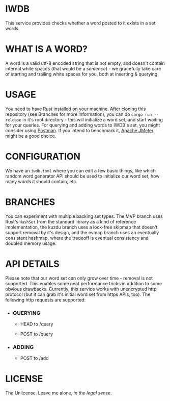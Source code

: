 # IWDB

 

This service provides checks whether a word posted to it exists in a set words.

 

# WHAT IS A WORD?

A word is a valid utf-8 encoded string that is not empty, and doesn't contain internal white spaces (that would be a *sentence*) - we gracefully take care of starting and trailing white spaces for you, both at inserting & querying.

 

# USAGE

You need to have [Rust](https://rust-lang.org) installed on your machine. After cloning this repository (see Branches for more information), you can do `cargo run --release` in it's root directory - this will initialize a word set, and start waiting for your queries. For querying and adding words to IWDB's set, you might consider using [Postman](https://www.postman.com/). If you intend to benchmark it, [Apache JMeter](https://jmeter.apache.org/) might be a good choice.

 

# CONFIGURATION

We have an `iwdb.toml` where you can edit a few basic things, like which random word generator API should be used to initialize our word set, how many words it should contain, etc.

 

# BRANCHES

You can experiment with multiple backing set types. The MVP branch uses Rust's `HashSet` from the standard library as a kind of reference implementation, the kuzdu branch uses a lock-free skipmap that doesn't support removal by it's design, and the evmap branch uses an eventually consistent hashmap, where the tradeoff is eventual consistency and doubled memory usage.

 

# API DETAILS

Please note that our word set can only grow over time - removal is not supported. This enables some neat performance tricks in addition to some obvious drawbacks. Currently, this service works with unencrypted http protocol (but it can grab it's initial word set from https APIs, too). The following http requests are supported:

* ### QUERYING

    * HEAD to /query

    * POST to /query

* ### ADDING

    * POST to /add

 

# LICENSE

The Unlicense. Leave me alone, *in the legal sense*.
